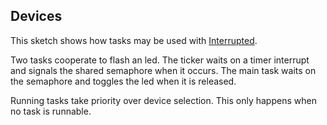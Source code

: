Devices
-------

This sketch shows how tasks may be used with 
[Interrupted](http://github.com/jscrane/Interrupted).

Two tasks cooperate to flash an led. The ticker waits on a timer
interrupt and signals the shared semaphore when it occurs. The main
task waits on the semaphore and toggles the led when it is released.

Running tasks take priority over device selection. This only happens
when no task is runnable.
